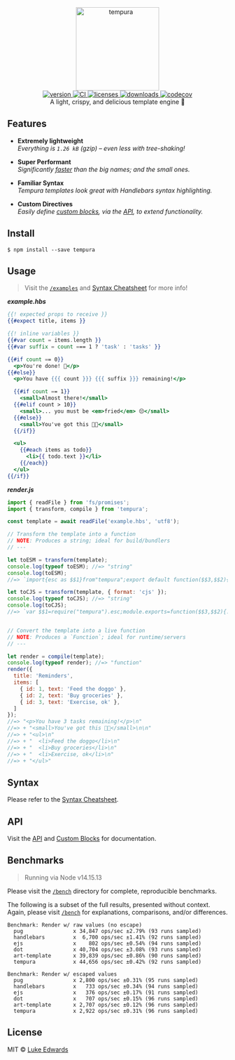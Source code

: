 <div align="center">
  <img src="logo.png" alt="tempura" height="190" />
</div>

<div align="center">
  <a href="https://npmjs.org/package/tempura">
    <img src="https://badgen.now.sh/npm/v/tempura" alt="version" />
  </a>
  <a href="https://travis-ci.org/lukeed/tempura">
    <img src="https://github.com/lukeed/tempura/workflows/CI/badge.svg" alt="CI" />
  </a>
  <a href="https://licenses.dev/npm/tempura">
    <img src="https://licenses.dev/b/npm/tempura" alt="licenses" />
  </a>
  <a href="https://npmjs.org/package/tempura">
    <img src="https://badgen.now.sh/npm/dm/tempura" alt="downloads" />
  </a>
  <a href="https://codecov.io/gh/lukeed/tempura">
    <img src="https://badgen.now.sh/codecov/c/github/lukeed/tempura" alt="codecov" />
  </a>
</div>

<div align="center">A light, crispy, and delicious template engine 🍤</div>

## Features

* **Extremely lightweight**<br>
  _Everything is `1.26 kB` (gzip) – even less with tree-shaking!_

* **Super Performant**<br>
  _Significantly [faster](#benchmarks) than the big names; and the small ones._

* **Familiar Syntax**<br>
  _Tempura templates look great with Handlebars syntax highlighting._

* **Custom Directives**<br>
  _Easily define [custom blocks](/docs/blocks.md), via the [API](/docs/api.md), to extend functionality._

## Install

```
$ npm install --save tempura
```

## Usage

> Visit the [`/examples`](/examples) and [Syntax Cheatsheet](/docs/syntax.md) for more info!

***example.hbs***

```hbs
{{! expected props to receive }}
{{#expect title, items }}

{{! inline variables }}
{{#var count = items.length }}
{{#var suffix = count === 1 ? 'task' : 'tasks' }}

{{#if count == 0}}
  <p>You're done! 🎉</p>
{{#else}}
  <p>You have {{{ count }}} {{{ suffix }}} remaining!</p>

  {{#if count == 1}}
    <small>Almost there!</small>
  {{#elif count > 10}}
    <small>... you must be <em>fried</em> 😔</small>
  {{#else}}
    <small>You've got this 💪🏼</small>
  {{/if}}

  <ul>
    {{#each items as todo}}
      <li>{{ todo.text }}</li>
    {{/each}}
  </ul>
{{/if}}
```

***render.js***

```js
import { readFile } from 'fs/promises';
import { transform, compile } from 'tempura';

const template = await readFile('example.hbs', 'utf8');

// Transform the template into a function
// NOTE: Produces a string; ideal for build/bundlers
// ---

let toESM = transform(template);
console.log(typeof toESM); //=> "string"
console.log(toESM);
//=> `import{esc as $$1}from"tempura";export default function($$3,$$2){...}`

let toCJS = transform(template, { format: 'cjs' });
console.log(typeof toCJS); //=> "string"
console.log(toCJS);
//=> `var $$1=require("tempura").esc;module.exports=function($$3,$$2){...}`


// Convert the template into a live function
// NOTE: Produces a `Function`; ideal for runtime/servers
// ---

let render = compile(template);
console.log(typeof render); //=> "function"
render({
  title: 'Reminders',
  items: [
    { id: 1, text: 'Feed the doggo' },
    { id: 2, text: 'Buy groceries' },
    { id: 3, text: 'Exercise, ok' },
  ]
});
//=> "<p>You have 3 tasks remaining!</p>\n"
//=> + "<small>You've got this 💪🏼</small>\n\n"
//=> + "<ul>\n"
//=> + "  <li>Feed the doggo</li>\n"
//=> + "  <li>Buy groceries</li>\n"
//=> + "  <li>Exercise, ok</li>\n"
//=> + "</ul>"
```

## Syntax

Please refer to the [Syntax Cheatsheet](/docs/syntax.md).


## API

Visit the [API](/docs/api.md) and [Custom Blocks](/docs/blocks.md) for documentation.


## Benchmarks

> Running via Node v14.15.13

Please visit the [`/bench`](/bench) directory for complete, reproducible benchmarks.

The following is a subset of the full results, presented without context. Again, please visit [`/bench`](/bench) for explanations, comparisons, and/or differences.

```
Benchmark: Render w/ raw values (no escape)
  pug                x 34,847 ops/sec ±2.79% (93 runs sampled)
  handlebars         x  6,700 ops/sec ±1.41% (92 runs sampled)
  ejs                x    802 ops/sec ±0.54% (94 runs sampled)
  dot                x 40,704 ops/sec ±3.08% (93 runs sampled)
  art-template       x 39,839 ops/sec ±0.86% (90 runs sampled)
  tempura            x 44,656 ops/sec ±0.42% (92 runs sampled)

Benchmark: Render w/ escaped values
  pug                x 2,800 ops/sec ±0.31% (95 runs sampled)
  handlebars         x   733 ops/sec ±0.34% (94 runs sampled)
  ejs                x   376 ops/sec ±0.17% (91 runs sampled)
  dot                x   707 ops/sec ±0.15% (96 runs sampled)
  art-template       x 2,707 ops/sec ±0.12% (96 runs sampled)
  tempura            x 2,922 ops/sec ±0.31% (96 runs sampled)
```

## License

MIT © [Luke Edwards](https://lukeed.com)

